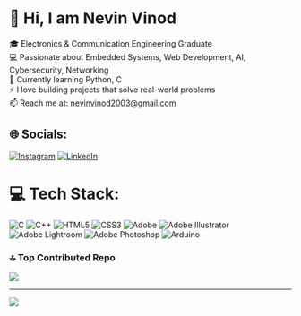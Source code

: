# 💫 Hi, I am Nevin Vinod
🎓 Electronics & Communication Engineering Graduate<br>💻 Passionate about Embedded Systems, Web Development, AI, Cybersecurity, Networking<br>🌱 Currently learning Python, C<br>⚡ I love building projects that solve real-world problems<br>📫 Reach me at: nevinvinod2003@gmail.com


## 🌐 Socials:
[![Instagram](https://img.shields.io/badge/Instagram-%23E4405F.svg?logo=Instagram&logoColor=white)](https://instagram.com/ne_vin_od) [![LinkedIn](https://img.shields.io/badge/LinkedIn-%230077B5.svg?logo=linkedin&logoColor=white)](https://linkedin.com/in/nevinvinod) 

# 💻 Tech Stack:
![C](https://img.shields.io/badge/c-%2300599C.svg?style=for-the-badge&logo=c&logoColor=white) ![C++](https://img.shields.io/badge/c++-%2300599C.svg?style=for-the-badge&logo=c%2B%2B&logoColor=white) ![HTML5](https://img.shields.io/badge/html5-%23E34F26.svg?style=for-the-badge&logo=html5&logoColor=white) ![CSS3](https://img.shields.io/badge/css3-%231572B6.svg?style=for-the-badge&logo=css3&logoColor=white) ![Adobe](https://img.shields.io/badge/adobe-%23FF0000.svg?style=for-the-badge&logo=adobe&logoColor=white) ![Adobe Illustrator](https://img.shields.io/badge/adobe%20illustrator-%23FF9A00.svg?style=for-the-badge&logo=adobe%20illustrator&logoColor=white) ![Adobe Lightroom](https://img.shields.io/badge/Adobe%20Lightroom-31A8FF.svg?style=for-the-badge&logo=Adobe%20Lightroom&logoColor=white) ![Adobe Photoshop](https://img.shields.io/badge/adobe%20photoshop-%2331A8FF.svg?style=for-the-badge&logo=adobe%20photoshop&logoColor=white) ![Arduino](https://img.shields.io/badge/-Arduino-00979D?style=for-the-badge&logo=Arduino&logoColor=white)


### 🔝 Top Contributed Repo
![](https://github-contributor-stats.vercel.app/api?username=nevinvinod&limit=5&theme=dark&combine_all_yearly_contributions=true)

---
[![](https://visitcount.itsvg.in/api?id=nevinvinod&icon=0&color=0)](https://visitcount.itsvg.in)
